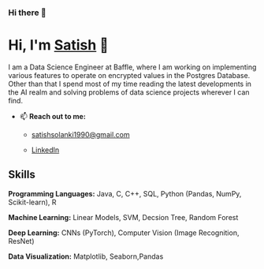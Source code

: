 ### Hi there 👋


# Hi, I'm [Satish](https://www.linkedin.com/in/satish-solanki-7715394b/) 👋

I am a Data Science Engineer at Baffle, where I am working on implementing various features to operate on encrypted values in the Postgres Database.  
Other than that I spend most of my time reading the latest developments in the AI realm and solving problems of data science projects wherever I can find.

- 📫 **Reach out to me:**
    
    - [satishsolanki1990@gmail.com](satishsolanki1990@gmail.com)
  
    - [LinkedIn](https://www.linkedin.com/in/satish-solanki-7715394b/)

## Skills

**Programming Languages:** Java, C, C++, SQL, Python (Pandas, NumPy, Scikit-learn), R

**Machine Learning:** Linear Models, SVM, Decsion Tree, Random Forest

**Deep Learning:** CNNs (PyTorch), Computer Vision (Image Recognition, ResNet)

**Data Visualization:** Matplotlib, Seaborn,Pandas
